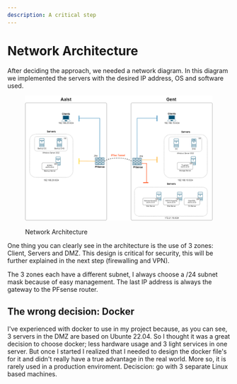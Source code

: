 ```yaml
---
description: A critical step
---
```


# Network Architecture

After deciding the approach, we needed a network diagram. In this diagram we implemented the servers with the desired IP address, OS and software used.

<figure><img src="../.gitbook/assets/SysDiagramV1.png" alt=""><figcaption><p>Network Architecture</p></figcaption></figure>

One thing you can clearly see in the architecture is the use of 3 zones: Client, Servers and DMZ. This design is critical for security, this will be further explained in the next step (firewalling and VPN).

The 3 zones each have a different subnet, I always choose a /24 subnet mask because of easy management. The last IP address is always the gateway to the PFsense router.

## The wrong decision: Docker

I've experienced with docker to use in my project because, as you can see, 3 servers in the DMZ are based on Ubunte 22.04. So I thought it was a great decision to choose docker; less hardware usage and 3 light services in one server. But once I started I realized that I needed to design the docker file's for it and didn't really have a true advantage in the real world. More so, it is rarely used in a production enviroment. Deciscion: go with 3 separate Linux based machines.
